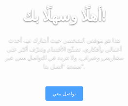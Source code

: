 <!DOCTYPE html>
<html lang="ar">
<head>
  <meta charset="UTF-8" />
  <meta name="viewport" content="width=device-width, initial-scale=1.0" />
  <title>مرحبًا بكم في موقعي</title>
  <style>
    /* إعادة ضبط هوامش المتصفح */
    * {
      margin: 0;
      padding: 0;
      box-sizing: border-box;
    }
    /* الخلفية تغطي كامل الشاشة */
    body {
      font-family: "Segoe UI", Tahoma, Geneva, Verdana, sans-serif;
      color: #ffffff;
      text-align: center;
      background: url('background.jpg') no-repeat center center fixed;
      background-size: cover;
      height: 100vh;
      display: flex;
      flex-direction: column;
      justify-content: center;
      align-items: center;
    }
    /* تنسيق العنوان */
    h1 {
      font-size: 3rem;
      text-shadow: 0 2px 4px rgba(0,0,0,0.5);
      margin-bottom: 1rem;
    }
    /* تنسيق الفقرة الترحيبية */
    p {
      font-size: 1.2rem;
      max-width: 600px;
      line-height: 1.5;
      text-shadow: 0 1px 3px rgba(0,0,0,0.4);
    }
    /* زر دعوة للتفاعل (اختياري) */
    .btn {
      display: inline-block;
      margin-top: 2rem;
      padding: 0.8rem 1.5rem;
      font-size: 1rem;
      color: #ffffff;
      background-color: rgba(0, 123, 255, 0.7);
      text-decoration: none;
      border-radius: 5px;
      transition: background-color 0.3s ease;
    }
    .btn:hover {
      background-color: rgba(0, 123, 255, 1);
    }
  </style>
</head>
<body>
  <h1>أهلًا وسهلًا بك!</h1>
  <p>
    هذا هو موقعي الشخصي حيث أشارك فيه أحدث أعمالي وأفكاري.  
    تصفّح الأقسام وتعرّف أكثر على مشاريعي وخبراتي، ولا تتردد في 
    التواصل معي عبر صفحة “اتصل بنا”.
  </p>
  <a href="#contact" class="btn">تواصل معي</a>
</body>
</html>
